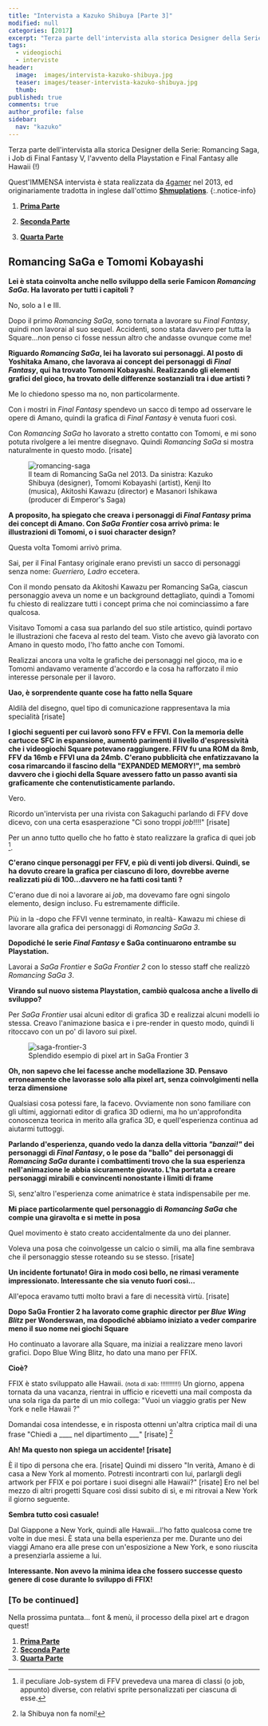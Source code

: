 ```yaml
---
title: "Intervista a Kazuko Shibuya [Parte 3]"
modified: null
categories: [2017]
excerpt: "Terza parte dell'intervista alla storica Designer della Serie: Romancing Saga, i Job di Final Fantasy V, l'avvento della Playstation e Final Fantasy alle Hawaii (!)"
tags:
  - videogiochi
  - interviste
header:  
  image:  images/intervista-kazuko-shibuya.jpg
  teaser: images/teaser-intervista-kazuko-shibuya.jpg
  thumb: 
published: true
comments: true
author_profile: false
sidebar:
  nav: "kazuko"
---
```


Terza parte dell'intervista alla storica Designer della Serie: Romancing Saga, i Job di Final Fantasy V, l'avvento della Playstation e Final Fantasy alle Hawaii (!)

Quest'IMMENSA intervista è stata realizzata da [4gamer](http://www.4gamer.net/games/064/G006480/20130227073/) nel 2013, ed originariamente tradotta in inglese dall'ottimo [**Shmuplations**](http://shmuplations.com/kazukoshibuya/).
{:.notice-info}

1. [**Prima Parte**](http://xabacadabra.com/2017/intervista-kazuko-shibuya-parte-1)

2. [**Seconda Parte**](http://xabacadabra.com/2017/intervista-kazuko-shibuya-parte-2)

3. [**Quarta Parte**](http://xabacadabra.com/2017/intervista-kazuko-shibuya-parte-4)

## Romancing SaGa e Tomomi Kobayashi

**Lei è stata coinvolta anche nello sviluppo della serie Famicon _Romancing SaGa_. Ha lavorato per tutti i capitoli ?**

No, solo a I e III. 

Dopo il primo _Romancing SaGa_, sono tornata a lavorare su _Final Fantasy_, quindi  non lavorai al suo sequel. Accidenti, sono stata davvero per tutta la Square...non penso ci fosse nessun altro che andasse ovunque come me!

**Riguardo _Romancing SaGa_, lei ha lavorato sui personaggi. Al posto di Yoshitaka Amano, che lavorava ai concept dei personaggi di _Final Fantasy_, qui ha trovato Tomomi Kobayashi. Realizzando gli elementi grafici del gioco, ha trovato delle differenze sostanziali tra i due artisti ?**

Me lo chiedono spesso ma no, non particolarmente. 

Con i mostri in _Final Fantasy_ spendevo un sacco di tempo ad osservare le opere di Amano, quindi la grafica di _Final Fantasy_ è venuta fuori così. 

Con _Romancing SaGa_ ho lavorato a stretto contatto con Tomomi, e mi sono potuta rivolgere a lei mentre disegnavo. Quindi _Romancing SaGa_ si mostra naturalmente in questo modo. [risate]

<figure>
<img src='http://shmuplations.com/wp-content/uploads/2014/02/shibuyatomomi.jpg' alt='romancing-saga'>
<figcaption>Il team di Romancing SaGa nel 2013. Da sinistra: Kazuko Shibuya (designer), Tomomi Kobayashi (artist), Kenji Ito (musica), Akitoshi Kawazu (director) e Masanori Ishikawa (producer di Emperor's Saga)</figcaption>
</figure>

**A proposito, ha spiegato che creava i personaggi di _Final Fantasy_ prima dei concept di Amano. Con _SaGa Frontier_ cosa arrivò prima: le illustrazioni di Tomomi, o i suoi character design?**

Questa volta Tomomi arrivò prima. 

Sai, per il Final Fantasy originale erano previsti un sacco di personaggi senza nome: _Guerriero, Ladro_ eccetera.

Con il mondo pensato da Akitoshi Kawazu per Romancing SaGa, ciascun personaggio aveva un nome e un background dettagliato, quindi a Tomomi fu chiesto di realizzare tutti i concept prima che noi cominciassimo a fare qualcosa.

Visitavo Tomomi a casa sua parlando del suo stile artistico, quindi portavo le illustrazioni che faceva al resto del team. Visto che avevo già lavorato con Amano in questo modo, l'ho fatto anche con Tomomi.

Realizzai ancora una volta le grafiche dei personaggi nel gioco, ma io e Tomomi andavamo veramente d'accordo e la cosa ha rafforzato il mio interesse personale per il lavoro.

**Uao, è sorprendente quante cose ha fatto nella Square**

Aldilà del disegno, quel tipo di comunicazione rappresentava la mia specialità [risate]

**I giochi seguenti per cui lavorò sono FFV e FFVI. Con la memoria delle cartucce SFC in espansione, aumentò parimenti il livello d'espressività che i videogiochi Square potevano raggiungere. FFIV fu una ROM da 8mb, FFV da 16mb e FFVI una da 24mb. C'erano pubblicità che enfatizzavano la cosa rimarcando il fascino della "EXPANDED MEMORY!", ma sembrò davvero che i giochi della Square avessero fatto un passo avanti sia graficamente che contenutisticamente parlando.** 

Vero.

Ricordo un'intervista per una rivista con Sakaguchi parlando di FFV dove dicevo, con una certa esasperazione "Ci sono troppi _job_!!!!" [risate] 

Per un anno tutto quello che ho fatto è stato realizzare la grafica di quei job [^job].

[^job]: il peculiare Job-system di FFV prevedeva una marea di classi (o job, appunto) diverse, con relativi sprite personalizzati per ciascuna di esse.

**C'erano cinque personaggi per FFV, e più di venti job diversi. Quindi, se ha dovuto creare la grafica per ciascuno di loro, dovrebbe averne realizzati più di 100...davvero ne ha fatti così tanti ?**

C'erano due di noi a lavorare ai _job_, ma dovevamo fare ogni singolo elemento, design incluso. Fu estremamente difficile.

Più in la -dopo che FFVI venne terminato, in realtà- Kawazu mi chiese di lavorare alla grafica dei personaggi di _Romancing SaGa 3_.

**Dopodiché le serie _Final Fantasy_ e SaGa continuarono entrambe su Playstation.**

Lavorai a _SaGa Frontier_ e _SaGa Frontier 2_ con lo stesso staff che realizzò _Romancing SaGa 3_.

**Virando sul nuovo sistema Playstation, cambiò qualcosa anche a livello di sviluppo?**

Per _SaGa Frontier_ usai alcuni editor di grafica 3D e realizzai alcuni modelli io stessa. Creavo l'animazione basica e i pre-render in questo modo, quindi li ritoccavo con un po' di lavoro sui pixel.

<figure>
<img src='http://shmuplations.com/wp-content/uploads/2014/02/saga3.png' alt='saga-frontier-3'>
<figcaption>Splendido esempio di pixel art in SaGa Frontier 3</figcaption>
</figure>

**Oh, non sapevo che lei facesse anche modellazione 3D. Pensavo erroneamente che lavorasse solo alla pixel art, senza coinvolgimenti nella terza dimensione**

Qualsiasi cosa potessi fare, la facevo. Ovviamente non sono familiare con gli ultimi, aggiornati editor di grafica 3D odierni, ma ho un'approfondita conoscenza teorica in merito alla grafica 3D, e quell'esperienza continua ad aiutarmi tuttoggi.

**Parlando d'esperienza, quando vedo la danza della vittoria _"banzai!"_ dei personaggi di _Final Fantasy_, o le pose da "ballo" dei personaggi di _Romancing SaGa_ durante i combattimenti trovo che la sua esperienza nell'animazione le abbia sicuramente giovato. L'ha portata a creare personaggi mirabili e convincenti nonostante i limiti di frame**

Sì, senz'altro l'esperienza come animatrice è stata indispensabile per me.

**Mi piace particolarmente quel personaggio di _Romancing SaGa_ che compie una giravolta e si mette in posa**

Quel movimento è stato creato accidentalmente da uno dei planner. 

Voleva una posa che coinvolgesse un calcio o simili, ma alla fine sembrava che il personaggio stesse roteando su se stesso. [risate]

**Un incidente fortunato! Gira in modo così bello, ne rimasi veramente impressionato. Interessante che sia venuto fuori così...**

All'epoca eravamo tutti molto bravi a fare di necessità virtù. [risate]

**Dopo SaGa Frontier 2 ha lavorato come graphic director per _Blue Wing Blitz_ per Wonderswan, ma dopodiché abbiamo iniziato a veder comparire meno il suo nome nei giochi Square**

Ho continuato a lavorare alla Square, ma iniziai a realizzare meno lavori grafici. Dopo Blue Wing Blitz, ho dato una mano per FFIX.

**Cioè?**

FFIX è stato sviluppato alle Hawaii. <small>(nota di xab: !!!!!!!!!!!)</small> Un giorno, appena tornata da una vacanza, rientrai in ufficio e ricevetti una mail composta da una sola riga da parte di un mio collega: "Vuoi un viaggio gratis per New York e nelle Hawaii ?" 

Domandai cosa intendesse, e in risposta ottenni un'altra criptica mail di una frase "Chiedi a ____ nel dipartimento ___" [risate] [^aneddoto]

[^aneddoto]: la Shibuya non fa nomi!

**Ah! Ma questo non spiega un accidente! [risate]**

È il tipo di persona che era. [risate] Quindi mi dissero "In verità, Amano è di casa a New York al momento. Potresti incontrarti con lui, parlargli degli artwork per FFIX e poi portare i suoi disegni alle Hawaii?" [risate] Ero nel bel mezzo di altri progetti Square così dissi subito di sì, e mi ritrovai a New York il giorno seguente.

**Sembra tutto così casuale!**

Dal Giappone a New York, quindi alle Hawaii...l'ho fatto qualcosa come tre volte in due mesi. È stata una bella esperienza per me. Durante uno dei viaggi Amano era alle prese con un'esposizione a New York, e sono riuscita a presenziarla assieme a lui.

**Interessante. Non avevo la minima idea che fossero successe questo genere di cose durante lo sviluppo di FFIX!**

### [To be continued]

Nella prossima puntata... font & menù, il processo della pixel art e dragon quest!

1. [**Prima Parte**](http://xabacadabra.com/2017/intervista-kazuko-shibuya-parte-1)
2. [**Seconda Parte**](http://xabacadabra.com/2017/intervista-kazuko-shibuya-parte-2)
3. [**Quarta Parte**](http://xabacadabra.com/2017/intervista-kazuko-shibuya-parte-4)